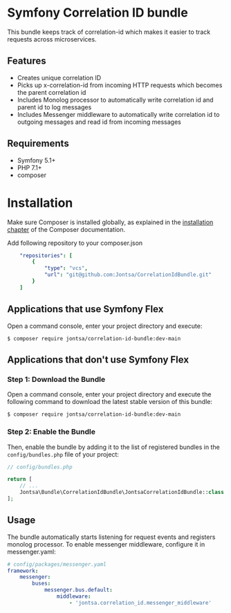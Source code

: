 # Symfony Correlation ID bundle

This bundle keeps track of correlation-id which makes it easier
to track requests across microservices.

## Features

- Creates unique correlation ID
- Picks up x-correlation-id from incoming HTTP requests which becomes the parent correlation id
- Includes Monolog processor to automatically write correlation id and parent id to log messages
- Includes Messenger middleware to automatically write correlation id to outgoing messages and read id from incoming messages

## Requirements

- Symfony 5.1+
- PHP 7.1+
- composer

Installation
============

Make sure Composer is installed globally, as explained in the
[installation chapter](https://getcomposer.org/doc/00-intro.md)
of the Composer documentation.

Add following repository to your composer.json

```yaml
    "repositories": [
        {
            "type": "vcs",
            "url": "git@github.com:Jontsa/CorrelationIdBundle.git"
        }
    ]
```

Applications that use Symfony Flex
----------------------------------

Open a command console, enter your project directory and execute:

```console
$ composer require jontsa/correlation-id-bundle:dev-main
```

Applications that don't use Symfony Flex
----------------------------------------

### Step 1: Download the Bundle

Open a command console, enter your project directory and execute the
following command to download the latest stable version of this bundle:

```console
$ composer require jontsa/correlation-id-bundle:dev-main
```

### Step 2: Enable the Bundle

Then, enable the bundle by adding it to the list of registered bundles
in the `config/bundles.php` file of your project:

```php
// config/bundles.php

return [
    // ...
    Jontsa\Bundle\CorrelationIdBundle\JontsaCorrelationIdBundle::class => ['all' => true],
];
```

## Usage

The bundle automatically starts listening for request events and registers monolog
processor. To enable messenger middleware, configure it in messenger.yaml:

```yaml
# config/packages/messenger.yaml
framework:
    messenger:
        buses:
            messenger.bus.default:
                middleware:
                    - 'jontsa.correlation_id.messenger_middleware'
```